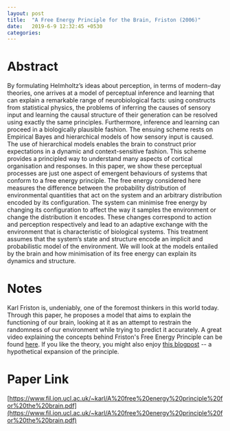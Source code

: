 ```yaml
---
layout: post
title:  "A Free Energy Principle for the Brain, Friston (2006)"
date:   2019-6-9 12:32:45 +0530
categories:
---
```

# Abstract

By formulating Helmholtz’s ideas about perception, in terms of modern-day theories, one arrives at a model of perceptual inference and learning that can explain a remarkable range of neurobiological facts: using constructs from statistical physics, the problems of inferring the causes of sensory input and learning the causal structure of their generation can be resolved using exactly the same principles. Furthermore, inference and learning can proceed in a biologically plausible fashion. The ensuing scheme rests on Empirical Bayes and hierarchical models of how sensory input is caused. The use of hierarchical models enables the brain to construct prior expectations in a dynamic and context-sensitive fashion. This scheme provides a principled way to understand many aspects of cortical organisation and responses. In this paper, we show these perceptual processes are just one aspect of emergent behaviours of systems that conform to a free energy principle. The free energy considered here measures the difference between the probability distribution of environmental quantities that act on the system and an arbitrary distribution encoded by its configuration. The system can minimise free energy by changing its configuration to affect the way it samples the environment or change the distribution it encodes. These changes correspond to action and perception respectively and lead to an adaptive exchange with the environment that is characteristic of biological systems. This treatment assumes that the system’s state and structure encode an implicit and probabilistic model of the environment. We will look at the models entailed by the brain and how minimisation of its free energy can explain its dynamics and structure.

# Notes

Karl Friston is, undeniably, one of the foremost thinkers in this world today. Through this paper, he proposes a model that aims to explain the functioning of our brain, looking at it as an attempt to restrain the randomness of our environment while trying to predict it accurately. A great video explaining the concepts behind Friston's Free Energy Principle can be found [here](https://www.youtube.com/watch?v=NIu_dJGyIQI&t=3s). If you like the theory, you might also enjoy [this blogpost](https://kaushalvivek.github.io/fermi/) --  a hypothetical expansion of the principle.

# Paper Link
[https://www.fil.ion.ucl.ac.uk/~karl/A%20free%20energy%20principle%20for%20the%20brain.pdf](https://www.fil.ion.ucl.ac.uk/~karl/A%20free%20energy%20principle%20for%20the%20brain.pdf)
